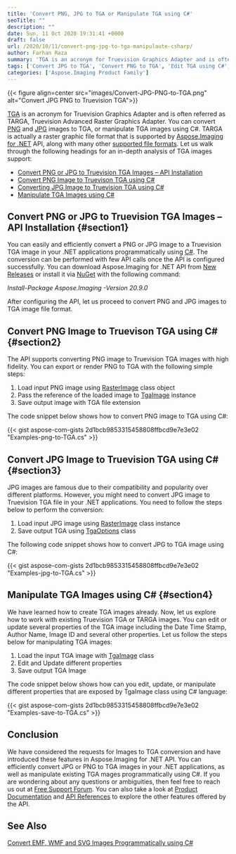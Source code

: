 ```yaml
---
title: 'Convert PNG, JPG to TGA or Manipulate TGA using C#'
seoTitle: ""
description: ""
date: Sun, 11 Oct 2020 19:31:41 +0000
draft: false
url: /2020/10/11/convert-png-jpg-to-tga-manipulaute-csharp/
author: Farhan Raza
summary: 'TGA is an acronym for Truevision Graphics Adapter and is often referred as TARGA, Truevision Advanced Raster Graphics Adapter. You can convert PNG and JPG images to TGA, or manipulate TGA images using C#. TARGA is actually a raster graphic file format that is supported by Aspose.Imaging for .NET API, along with many other supported file formats.'
tags: ['Convert JPG to TGA', 'Convert PNG to TGA', 'Edit TGA using C#', 'Image to TGA', 'Image to TGA csharp', 'JPG to TGA', 'PNG to TGA', 'Truetype TGA Image']
categories: ['Aspose.Imaging Product Family']
---
```




{{< figure align=center src="images/Convert-JPG-PNG-to-TGA.png" alt="Convert JPG PNG to Truevision TGA">}}


[TGA][1] is an acronym for Truevision Graphics Adapter and is often referred as TARGA, Truevision Advanced Raster Graphics Adapter. You can convert [PNG][2] and [JPG][3] images to TGA, or manipulate TGA images using C#. TARGA is actually a raster graphic file format that is supported by [Aspose.Imaging for .NET][4] API, along with many other [supported file formats][5]. Let us walk through the following headings for an in-depth analysis of TGA images support:

*   [Convert PNG or JPG to Truevision TGA Images – API Installation][6]
*   [Convert PNG Image to Truevison TGA using C#][7]
*   [Converting JPG Image to Truevision TGA using C#][8]
*   [Manipulate TGA Images using C#][9]

## Convert PNG or JPG to Truevision TGA Images – API Installation {#section1}

You can easily and efficiently convert a PNG or JPG image to a Truevision TGA image in your .NET applications programmatically using [C#][10]. The conversion can be performed with few API calls once the API is configured successfully. You can download Aspose.Imaging for .NET API from [New Releases][11] or install it via [NuGet][12] with the following command:

_Install-Package Aspose.Imaging -Version 20.9.0_

After configuring the API, let us proceed to convert PNG and JPG images to TGA image file format.

## Convert PNG Image to Truevison TGA using C# {#section2}

The API supports converting PNG image to Truevision TGA images with high fidelity. You can export or render PNG to TGA with the following simple steps:

1.  Load input PNG image using [RasterImage][13] class object
2.  Pass the reference of the loaded image to [TgaImage][14] instance
3.  Save output image with TGA file extension

The code snippet below shows how to convert PNG image to TGA using C#:

{{< gist aspose-com-gists 2d1bcb9853315458808ffbcd9e7e3e02 "Examples-png-to-TGA.cs" >}}

## Convert JPG Image to Truevision TGA using C# {#section3}

JPG images are famous due to their compatibility and popularity over different platforms. However, you might need to convert JPG image to Truevision TGA file in your .NET applications. You need to follow the steps below to perform the conversion:

1.  Load input JPG image using [RasterImage][15] class instance
2.  Save output TGA using [TgaOptions][16] class

The following code snippet shows how to convert JPG to TGA image using C#:

{{< gist aspose-com-gists 2d1bcb9853315458808ffbcd9e7e3e02 "Examples-jpg-to-TGA.cs" >}}

## Manipulate TGA Images using C# {#section4}

We have learned how to create TGA images already. Now, let us explore how to work with existing Truevision TGA or TARGA images. You can edit or update several properties of the TGA image including the Date Time Stamp, Author Name, Image ID and several other properties. Let us follow the steps below for manipulating TGA images:

1.  Load the input TGA image with [TgaImage][17] class
2.  Edit and Update different properties
3.  Save output TGA Image

The code snippet below shows how can you edit, update, or manipulate different properties that are exposed by TgaImage class using C# language:

{{< gist aspose-com-gists 2d1bcb9853315458808ffbcd9e7e3e02 "Examples-save-to-TGA.cs" >}}

## Conclusion

We have considered the requests for Images to TGA conversion and have introduced these features in Aspose.Imaging for .NET API. You can efficiently convert JPG or PNG to TGA images in your .NET applications, as well as manipulate existing TGA mages programmatically using C#. If you are wondering about any questions or ambiguities, then feel free to reach us out at [Free Support Forum][18]. You can also take a look at [Product Documentation][19] and [API References][20] to explore the other features offered by the API.

## See Also

[Convert EMF, WMF and SVG Images Programmatically using C#][21]




[1]: https://docs.fileformat.com/image/tga/
[2]: https://docs.fileformat.com/image/png/
[3]: https://docs.fileformat.com/image/jpeg/
[4]: https://products.aspose.com/imaging
[5]: https://docs.aspose.com/imaging/net/supported-file-formats/
[6]: #section1
[7]: #section2
[8]: #section3
[9]: #section4
[10]: https://docs.fileformat.com/programming/cs/
[11]: https://releases.aspose.com/
[12]: https://www.nuget.org/packages/Aspose.Imaging
[13]: https://apireference.aspose.com/imaging/net/aspose.imaging/rasterimage
[14]: https://apireference.aspose.com/imaging/net/aspose.imaging.fileformats.tga/tgaimage
[15]: https://apireference.aspose.com/imaging/net/aspose.imaging/rasterimage
[16]: https://apireference.aspose.com/imaging/net/aspose.imaging.imageoptions/tgaoptions
[17]: https://apireference.aspose.com/imaging/net/aspose.imaging.fileformats.tga/tgaimage
[18]: https://forum.aspose.com/c/imaging
[19]: https://docs.aspose.com/imaging/net/
[20]: https://apireference.aspose.com/net/imaging
[21]: https://blog.aspose.com/2020/06/03/convert-emf-wmf-svg-csharp/





